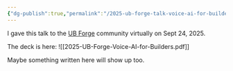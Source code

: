 ```yaml
---
{"dg-publish":true,"permalink":"/2025-ub-forge-talk-voice-ai-for-builders/","created":"2025-09-24T16:06:43.486-07:00","updated":"2025-09-24T16:11:42.520-07:00"}
---
```


I gave this talk to the [UB Forge](https://www.ubforge.com/) community virtually on Sept 24, 2025.

The deck is here: ![[2025-UB-Forge-Voice-AI-for-Builders.pdf]]

Maybe something written here will show up too.